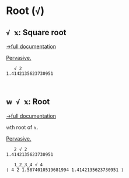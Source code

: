 # Root (`√`)

## `√ 𝕩`: Square root
[→full documentation](https://mlochbaum.github.io/BQN/doc/arithmetic.html#basic-arithmetic)

[Pervasive.](https://mlochbaum.github.io/BQN/doc/arithmetic.html#pervasion)

```bqn
   √ 2
1.4142135623730951



```
## `𝕨 √ 𝕩`: Root
[→full documentation](https://mlochbaum.github.io/BQN/doc/arithmetic.html#basic-arithmetic)

`𝕨`th root of `𝕩`.

[Pervasive.](https://mlochbaum.github.io/BQN/doc/arithmetic.html#pervasion)

```bqn
   2 √ 2
1.4142135623730951

   1‿2‿3‿4 √ 4
⟨ 4 2 1.5874010519681994 1.4142135623730951 ⟩
```
